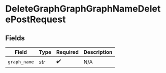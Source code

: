 # DeleteGraphGraphGraphNameDeletePostRequest


## Fields

| Field              | Type               | Required           | Description        |
| ------------------ | ------------------ | ------------------ | ------------------ |
| `graph_name`       | *str*              | :heavy_check_mark: | N/A                |